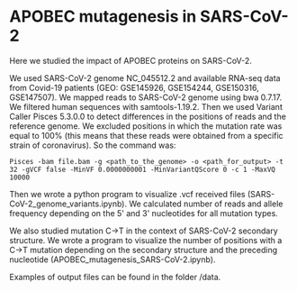 # APOBEC mutagenesis in SARS-CoV-2

Here we studied the impact of APOBEC proteins on SARS-CoV-2.

We used SARS-CoV-2 genome NC_045512.2 and available RNA-seq data from Covid-19 patients (GEO: GSE145926, GSE154244, GSE150316, GSE147507). We mapped reads to SARS-CoV-2 genome using bwa 0.7.17. We filtered human sequences with samtools-1.19.2. Then we used Variant Caller Pisces 5.3.0.0 to detect differences in the positions of reads and the reference genome. We excluded positions in which the mutation rate was equal to 100% (this means that these reads were obtained from a specific strain of coronavirus). So the command was:

```
Pisces -bam file.bam -g <path_to_the_genome> -o <path_for_output> -t 32 -gVCF false -MinVF 0.0000000001 -MinVariantQScore 0 -c 1 -MaxVQ 10000
```

Then we wrote a python program to visualize .vcf received files (SARS-CoV-2_genome_variants.ipynb). We calculated number of reads and allele frequency depending on the 5' and 3' nucleotides for all mutation types.

We also studied mutation C→T in the context of SARS-CoV-2 secondary structure. We wrote a program to visualize the number of positions with a C→T mutation depending on the secondary structure and the preceding nucleotide (APOBEC_mutagenesis_SARS-CoV-2.ipynb).

Examples of output files can be found in the folder /data.